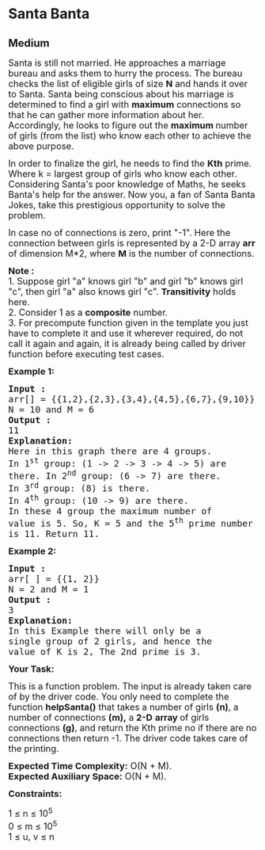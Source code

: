 # Santa Banta
## Medium
<div class="problems_problem_content__Xm_eO"><p><span style="font-size: 18px;">Santa is still not married. He approaches a marriage bureau and asks them to hurry the process. The bureau checks the list of eligible girls of size <strong>N</strong> and hands it over to Santa. Santa being conscious about his marriage is determined to find a girl with <strong>maximum</strong> connections so that he can gather more information about her. Accordingly, he looks to figure out the <strong>maximum </strong>number of girls (from the list) who know each other to achieve the above purpose.</span></p>
<p><span style="font-size: 18px;">In order to finalize the girl, he needs to find the <strong>Kth</strong> prime. Where k = largest group of girls who know each other. Considering Santa's poor knowledge of Maths, he seeks Banta's help for the answer. Now you, a fan of Santa Banta Jokes, take this prestigious opportunity to solve the problem.</span></p>
<p><span style="font-size: 18px;">In case no of connections is zero, print "-1". Here the connection between girls is represented by a 2-D array <strong>arr </strong>of dimension M*2, where <strong>M</strong> is the number of connections.</span></p>
<p><span style="font-size: 18px;"><strong>Note :</strong><br>1. Suppose girl "a" knows girl "b" and girl "b" knows girl "c", then girl "a" also knows girl "c". <strong>Transitivity</strong> holds here.<br>2. Consider 1 as a <strong>composite</strong> number.<br>3. For precompute function given in the template you just have to complete it and use it wherever required, do not call it again and again, it is already being called by driver function before executing test cases.&nbsp;</span></p>
<p><span style="font-size: 18px;"><strong>Example 1:</strong></span></p>
<pre><span style="font-size: 18px;"><strong>Input :</strong> <br>arr[] = {{1,2},{2,3},{3,4},{4,5},{6,7},{9,10}}
N = 10 and M = 6
<strong>Output :</strong> <br>11
<strong>Explanation:</strong>
Here in this graph there are 4 groups. 
In 1<sup>st</sup> group: (1 -&gt; 2 -&gt; 3 -&gt; 4 -&gt; 5) are 
there. In 2<sup>nd</sup>&nbsp;group: (6 -&gt; 7) are there.
In 3<sup>rd </sup>group: (8) is there.
In 4<sup>th</sup>&nbsp;group: (10 -&gt; 9) are there.
In these 4 group the maximum number of 
value is 5. So, K = 5 and the 5<sup>th</sup>&nbsp;prime number 
is 11. Return 11.
</span></pre>
<p><span style="font-size: 18px;"><strong>Example 2:</strong></span></p>
<pre><span style="font-size: 18px;"><strong>Input :</strong> <br>arr[ ] = {{1, 2}}
N = 2 and M = 1 <strong>
Output :</strong> <br>3
<strong>Explanation:
</strong>In this Example there will only be a <br></span><span style="font-size: 18px;">single </span><span style="font-size: 18px;">group of 2 girls, and hence the <br>value of K is 2, The 2nd prime is 3.</span>
</pre>
<p><span style="font-size: 18px;"><strong>Your Task:</strong></span></p>
<p><span style="font-size: 18px;">This is a function problem. The input is already taken care of by the driver code. You only need to complete the function <strong>helpSanta()</strong> that takes a number of girls <strong>(n)</strong>, a number of connections <strong>(m),</strong> a <strong>2-D</strong> <strong>array </strong>of girls connections&nbsp;<strong>(g)</strong>, and return the Kth prime no if there are no connections then return -1. The driver code takes care of the printing.</span></p>
<p><span style="font-size: 18px;"><strong>Expected Time Complexity:</strong>&nbsp;O(N + M).<br><strong>Expected Auxiliary Space:</strong>&nbsp;O(N + M).</span></p>
<p><span style="font-size: 18px;"><strong>Constraints:</strong></span></p>
<p><span style="font-size: 18px;">1 ≤ n ≤ 10<sup>5</sup><br>0 ≤ m ≤ 10<sup>5</sup><br>1 ≤ u, v ≤ n</span></p></div>